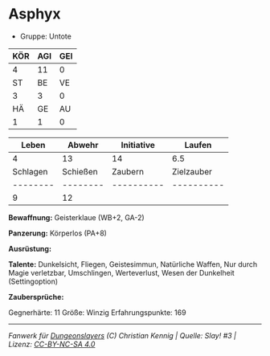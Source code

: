 # Asphyx  
- Gruppe: Untote  

| KÖR | AGI | GEI |  
| --- | --- | --- |  
| 4   | 11  | 0   |
| ST  | BE  | VE  |  
| 3   | 3   | 0   |
| HÄ  | GE  | AU  |  
| 1   | 1   | 0   |


| Leben    | Abwehr   | Initiative | Laufen     |
| -------- | -------- | ---------- | ---------- |
| 4        | 13       | 14         | 6.5        |
| Schlagen | Schießen | Zaubern    | Zielzauber |
| -------- | -------- | ---------- | ---------- |
| 9        | 12       |            |            |

**Bewaffnung:**
Geisterklaue (WB+2, GA-2)

**Panzerung:**
Körperlos (PA+8)

**Ausrüstung:**


**Talente:**
Dunkelsicht, Fliegen, Geistesimmun, Natürliche Waffen, Nur durch Magie verletzbar, Umschlingen, Werteverlust, Wesen der Dunkelheit (Settingoption)

**Zaubersprüche:**


Gegnerhärte: 11
Größe: Winzig
Erfahrungspunkte: 169



___
*Fanwerk für [Dungeonslayers](https://www.dungeonslayers.net/) (C) Christian Kennig | Quelle: Slay! #3 | Lizenz: [CC-BY-NC-SA 4.0](https://creativecommons.org/licenses/by-nc-sa/4.0/deed.de)*